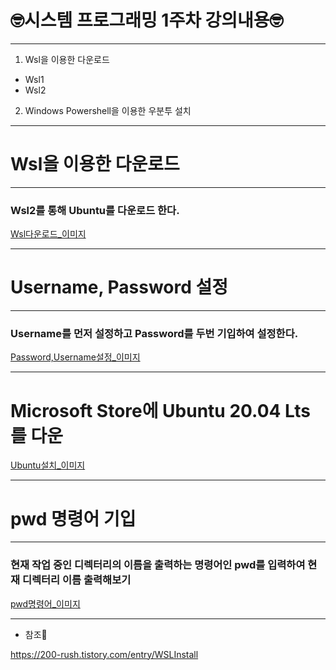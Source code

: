 # 🤓시스템 프로그래밍 1주차 강의내용🤓

---

1. Wsl을 이용한 다운로드
  * Wsl1
  * Wsl2
2. Windows Powershell을 이용한 우분투 설치
  
---

# Wsl을 이용한 다운로드

---

### Wsl2를 통해 Ubuntu를 다운로드 한다.

[Wsl다운로드_이미지](https://github.com/hyeopyday/Class_System/blob/main/Week_01/Images/%EB%8B%A4%EC%9A%B4%EB%A1%9C%EB%93%9C.png)

---

# Username, Password 설정

---

### Username를 먼저 설정하고 Password를 두번 기입하여 설정한다.

[Password,Username설정_이미지](https://github.com/hyeopyday/Class_System/blob/main/Week_01/Images/username%2Cpassword.png)

---

# Microsoft Store에 Ubuntu 20.04 Lts를 다운

[Ubuntu설치_이미지](https://github.com/hyeopyday/Class_System/blob/main/Week_01/Images/%EC%9A%B0%EB%B6%84%ED%88%AC.png)

---

# pwd 명령어 기입

---

### 현재 작업 중인 디렉터리의 이름을 출력하는 명령어인 pwd를 입력하여 현재 디렉터리 이름 출력해보기

[pwd명령어_이미지](https://github.com/hyeopyday/Class_System/blob/main/Week_01/Images/pwd.png)

---

* 참조🙂

<https://200-rush.tistory.com/entry/WSLInstall>
